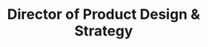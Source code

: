 ---
name: Steve Hickey
id: steve-hickey
numberId: 3
title: Director of Product Design & Strategy
bio: Steve is a designer, UX strategist and product design educator cultivating a simple, no-bullshit approach to building things that matter.
areas: User Experience, Product Design, Product/UX Strategy
contact: { email: steve, twitter: https://twitter.com/stevehickeydsgn, linkedin: https://www.linkedin.com/in/stevehickeydesign, github: https://github.com/javasteve99, spotlight: https://blog.eastcoastproduct.com/ecp-team-spotlight-steve-hickey-11945531c5bf }
---